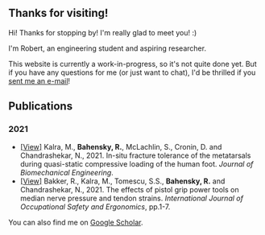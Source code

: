 ## Thanks for visiting!

Hi! Thanks for stopping by! I'm really glad to meet you! :)

I'm Robert, an engineering student and aspiring researcher.

This website is currently a work-in-progress, so it's not quite done yet. But if you have any questions for me (or just want to chat), I'd be thrilled if you [sent me an e-mail](mailto:bahensky.robert@gmail.com "send Robert an e-mail")!


## Publications

### 2021
* [[View]](/publications/kalra2021.pdf) Kalra, M., **Bahensky, R.**, McLachlin, S., Cronin, D. and Chandrashekar, N., 2021. In-situ fracture tolerance of the metatarsals during quasi-static compressive loading of the human foot. _Journal of Biomechanical Engineering_.
* [[View]](/publications/bakker2021.pdf) Bakker, R., Kalra, M., Tomescu, S.S., **Bahensky, R.** and Chandrashekar, N., 2021. The effects of pistol grip power tools on median nerve pressure and tendon strains. _International Journal of Occupational Safety and Ergonomics_, pp.1-7.

You can also find me on [Google Scholar](https://scholar.google.com/citations?user=UGZdTm8AAAAJ&hl=en&oi=ao "Robert Bahensky on Google Scholar").
